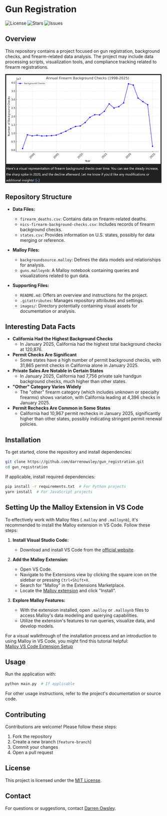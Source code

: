 # Gun Registration

![License](https://img.shields.io/github/license/darrenowsley/gun_registration)
![Stars](https://img.shields.io/github/stars/darrenowsley/gun_registration)
![Issues](https://img.shields.io/github/issues/darrenowsley/gun_registration)

## Overview
This repository contains a project focused on gun registration, background checks, and firearm-related data analysis. The project may include data processing scripts, visualization tools, and compliance tracking related to firearm registrations.

<img src="images/trend.png" width="500px;">

## Repository Structure

- **Data Files:**
  - `firearm_deaths.csv`: Contains data on firearm-related deaths.
  - `nics-firearm-background-checks.csv`: Includes records of firearm background checks.
  - `states.csv`: Provides information on U.S. states, possibly for data merging or reference.

- **Malloy Files:**
  - `backgroundsource.malloy`: Defines the data models and relationships for analysis.
  - `guns.malloynb`: A Malloy notebook containing queries and visualizations related to gun data.

- **Supporting Files:**
  - `README.md`: Offers an overview and instructions for the project.
  - `.gitattributes`: Manages repository attributes and settings.
  - `images/`: Directory potentially containing visual assets for documentation or analysis.

## Interesting Data Facts
- **California Had the Highest Background Checks**
    - In January 2025, California had the highest total background checks at 120,876.
- **Permit Checks Are Significant**
    - Some states have a high number of permit background checks, with 31,865 permit checks in California alone in January 2025.
- **Private Sales Are Notable in Certain States**
    - In January 2025, California had 7,756 private sale handgun background checks, much higher than other states.
- **"Other" Category Varies Widely**
    - The "other" firearm category (which includes unknown or specialty firearms) shows variation, with California leading at 4,396 checks in January 2025.
- **Permit Rechecks Are Common in Some States**
    - California had 10,967 permit rechecks in January 2025, significantly higher than other states, possibly indicating stringent permit renewal policies.

## Installation
To get started, clone the repository and install dependencies:

```sh
git clone https://github.com/darrenowsley/gun_registration.git
cd gun_registration
```

If applicable, install required dependencies:

```sh
pip install -r requirements.txt  # For Python projects
yarn install  # For JavaScript projects
```

## Setting Up the Malloy Extension in VS Code
To effectively work with Malloy files (`.malloy` and `.malloynb`), it's recommended to install the Malloy extension in VS Code. Follow these steps:

1. **Install Visual Studio Code:**
   - Download and install VS Code from the [official website](https://code.visualstudio.com/).

2. **Add the Malloy Extension:**
   - Open VS Code.
   - Navigate to the Extensions view by clicking the square icon on the sidebar or pressing `Ctrl+Shift+X`.
   - Search for "Malloy" in the Extensions Marketplace.
   - Locate the [Malloy extension](https://marketplace.visualstudio.com/items?itemName=malloydata.malloy-vscode) and click "Install".

3. **Explore Malloy Features:**
   - With the extension installed, open `.malloy` or `.malloynb` files to access Malloy's data modeling and querying capabilities.
   - Utilize the extension's features to run queries, visualize data, and develop models.

For a visual walkthrough of the installation process and an introduction to using Malloy in VS Code, you might find this tutorial helpful:  
[Malloy VS Code Extension Setup](https://www.youtube.com/watch?v=icinLH7uQjM)

## Usage
Run the application with:

```sh
python main.py  # If applicable
```

For other usage instructions, refer to the project's documentation or source code.

## Contributing
Contributions are welcome! Please follow these steps:
1. Fork the repository
2. Create a new branch (`feature-branch`)
3. Commit your changes
4. Open a pull request

## License
This project is licensed under the [MIT License](LICENSE).

## Contact
For questions or suggestions, contact [Darren Owsley](https://github.com/darrenowsley).
